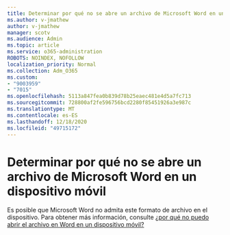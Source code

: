 ```yaml
---
title: Determinar por qué no se abre un archivo de Microsoft Word en un dispositivo móvil
ms.author: v-jmathew
author: v-jmathew
manager: scotv
ms.audience: Admin
ms.topic: article
ms.service: o365-administration
ROBOTS: NOINDEX, NOFOLLOW
localization_priority: Normal
ms.collection: Adm_O365
ms.custom:
- "9003959"
- "7015"
ms.openlocfilehash: 5113a847fea0b839d78b25eaec481e4d5a7fc713
ms.sourcegitcommit: 728800af2fe596756bcd2280f85451926a3e987c
ms.translationtype: MT
ms.contentlocale: es-ES
ms.lasthandoff: 12/18/2020
ms.locfileid: "49715172"
---
```

# <a name="determine-why-a-microsoft-word-file-doesnt-open-on-a-mobile-device"></a>Determinar por qué no se abre un archivo de Microsoft Word en un dispositivo móvil

Es posible que Microsoft Word no admita este formato de archivo en el dispositivo. Para obtener más información, consulte [¿por qué no puedo abrir el archivo en Word en un dispositivo móvil?](https://go.microsoft.com/fwlink/?linkid=2135663)

